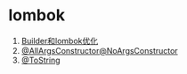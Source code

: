 # lombok

1. [Builder和lombok优化](Builder和lombok优化.md)
2. [@AllArgsConstructor@NoArgsConstructor](@AllArgsConstructor@NoArgsConstructor.md)
3. [@ToString](@ToString.md)